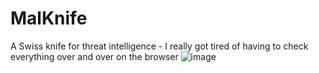 # MalKnife
A Swiss knife for threat intelligence -  I really got tired of having to check everything over and over on the browser
![image](https://github.com/HectorEspejo/MalKnife/assets/5872877/174a705d-afb1-4908-b8d3-a440947414f7)
